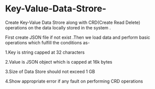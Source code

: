 # Key-Value-Data-Strore-
Create Key-Value Data Strore  along with CRD(Create Read Delete) operations on the data locally stored in the system .

First create JSON file if not exist .Then we load data and perform basic operations which fulfill the conditions as-

1.Key is string capped at 32 characters

2.Value is JSON object which is capped at 16k bytes

3.Size of Data Store should not exceed 1 GB

4.Show appropriate error if any fault on performing CRD operations
